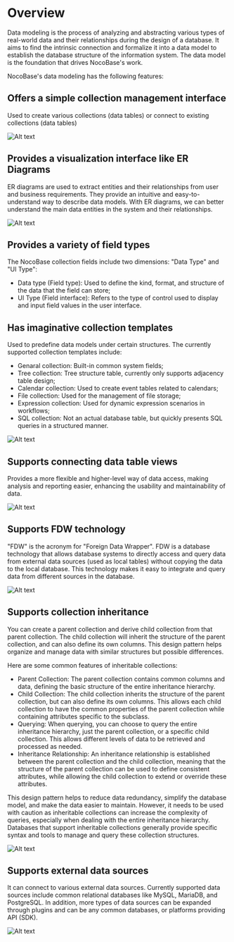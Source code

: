 # Overview

Data modeling is the process of analyzing and abstracting various types of real-world data and their relationships during the design of a database. It aims to find the intrinsic connection and formalize it into a data model to establish the database structure of the information system. The data model is the foundation that drives NocoBase's work.

NocoBase's data modeling has the following features:

## Offers a simple collection management interface

Used to create various collections (data tables) or connect to existing collections (data tables)

![Alt text](https://static-docs.nocobase.com/6815410c40801b48c91682953c89744d.png)

## Provides a visualization interface like ER Diagrams

ER diagrams are used to extract entities and their relationships from user and business requirements. They provide an intuitive and easy-to-understand way to describe data models. With ER diagrams, we can better understand the main data entities in the system and their relationships.

![Alt text](https://static-docs.nocobase.com/7d11018dc2e75a8d6f16739a07d644f2.png)

## Provides a variety of field types

The NocoBase collection fields include two dimensions: "Data Type" and "UI Type":

- Data type (Field type): Used to define the kind, format, and structure of the data that the field can store;
- UI Type (Field interface): Refers to the type of control used to display and input field values in the user interface.

## Has imaginative collection templates

Used to predefine data models under certain structures. The currently supported collection templates include:

- Genaral collection: Built-in common system fields;
- Tree collection: Tree structure table, currently only supports adjacency table design;
- Calendar collection: Used to create event tables related to calendars;
- File collection: Used for the management of file storage;
- Expression collection: Used for dynamic expression scenarios in workflows;
- SQL collection: Not an actual database table, but quickly presents SQL queries in a structured manner.

![Alt text](https://static-docs.nocobase.com/228c6ac05a055d051a9fb371064c81eb.png)

## Supports connecting data table views

Provides a more flexible and higher-level way of data access, making analysis and reporting easier, enhancing the usability and maintainability of data.

![Alt text](https://static-docs.nocobase.com/0a221bf0c89a6760e49974533102f303.png)

## Supports FDW technology

"FDW" is the acronym for "Foreign Data Wrapper". FDW is a database technology that allows database systems to directly access and query data from external data sources (used as local tables) without copying the data to the local database. This technology makes it easy to integrate and query data from different sources in the database.

![Alt text](https://static-docs.nocobase.com/34ef7b5d17ff3652428359b03a6f3dfc.png)

## Supports collection inheritance

You can create a parent collection and derive child collection from that parent collection. The child collection will inherit the structure of the parent collection, and can also define its own columns. This design pattern helps organize and manage data with similar structures but possible differences.

Here are some common features of inheritable collections:

- Parent Collection: The parent collection contains common columns and data, defining the basic structure of the entire inheritance hierarchy.
- Child Collection: The child collection inherits the structure of the parent collection, but can also define its own columns. This allows each child collection to have the common properties of the parent collection while containing attributes specific to the subclass.
- Querying: When querying, you can choose to query the entire inheritance hierarchy, just the parent collection, or a specific child collection. This allows different levels of data to be retrieved and processed as needed.
- Inheritance Relationship: An inheritance relationship is established between the parent collection and the child collection, meaning that the structure of the parent collection can be used to define consistent attributes, while allowing the child collection to extend or override these attributes.

This design pattern helps to reduce data redundancy, simplify the database model, and make the data easier to maintain. However, it needs to be used with caution as inheritable collections can increase the complexity of queries, especially when dealing with the entire inheritance hierarchy. Databases that support inheritable collections generally provide specific syntax and tools to manage and query these collection structures.

![Alt text](https://static-docs.nocobase.com/4f1dec721319a609bf70eb56a9e98730.png)

## Supports external data sources

It can connect to various external data sources. Currently supported data sources include common relational databases like MySQL, MariaDB, and PostgreSQL. In addition, more types of data sources can be expanded through plugins and can be any common databases, or platforms providing API (SDK).

![Alt text](https://static-docs.nocobase.com/f293b9528d896f8e43ecdf921ab74477.png)
